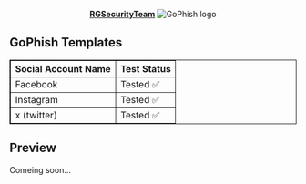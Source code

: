 <p align="center">
    <b><a href="https://cutt.ly/RGSecurityTeam">RGSecurityTeam</a></b>

  <img src="https://raw.githubusercontent.com/gophish/gophish/master/static/images/gophish_purple.png" alt="GoPhish logo" />
</p>

## GoPhish Templates
<p align="center">
<table style="border:solid 1px">
    <tr style="border:solid 1px">
        <th style="border:solid 1px">Social Account Name</th>
        <th>Test Status</th>
    </tr>
    <tr>
        <td style="border:solid 1px">Facebook</td>
        <td style="border:solid 1px">Tested ✅</td>
    </tr>
    <tr>
        <td style="border:solid 1px">Instagram</td>
        <td style="border:solid 1px">Tested ✅</td>
    </tr>
    <tr>
        <td style="border:solid 1px">x (twitter)</td>
        <td style="border:solid 1px">Tested ✅</td>
    </tr>
</table>
</p>

## Preview
Comeing soon...
